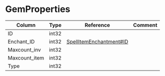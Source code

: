 # GemProperties

| Column | Type | Reference | Comment |
|--------|------|-----------|---------|
|ID|int32|||
|Enchant_ID|int32|[SpellItemEnchantment#ID](SpellItemEnchantment.md)||
|Maxcount_inv|int32|||
|Maxcount_item|int32|||
|Type|int32|||
